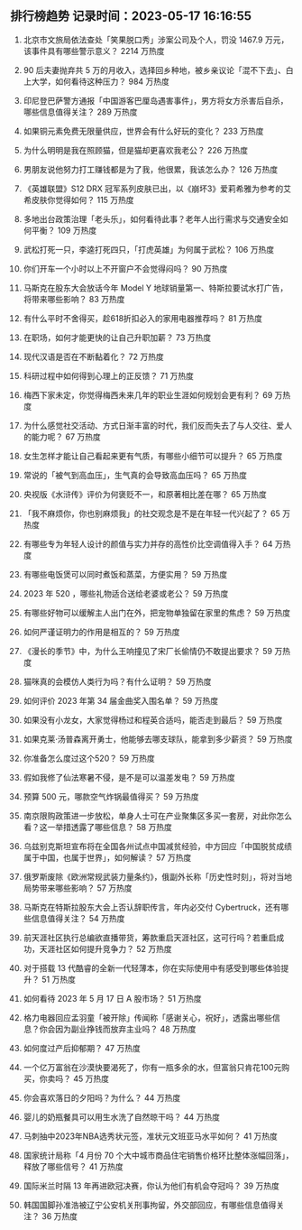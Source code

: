 
## 排行榜趋势 记录时间：2023-05-17 16:16:55
  
  1. 北京市文旅局依法查处「笑果脱口秀」涉案公司及个人，罚没 1467.9 万元，该事件具有哪些警示意义？ 2214 万热度
    
  2. 90 后夫妻抛弃共 5 万的月收入，选择回乡种地，被乡亲议论「混不下去」、白上大学，如何看待这种压力？ 984 万热度
    
  3. 印尼登巴萨警方通报「中国游客巴厘岛遇害事件」，男方将女方杀害后自杀，哪些信息值得关注？ 289 万热度
    
  4. 如果铜元素免费无限量供应，世界会有什么好玩的变化？ 233 万热度
    
  5. 为什么明明是我在照顾猫，但是猫却更喜欢我老公？ 226 万热度
    
  6. 男朋友说他努力打工赚钱都是为了我，他很累，我该怎么办？ 126 万热度
    
  7. 《英雄联盟》S12 DRX 冠军系列皮肤已出，以《崩坏3》爱莉希雅为参考的艾希皮肤你觉得如何？ 115 万热度
    
  8. 多地出台政策治理「老头乐」，如何看待此事？老年人出行需求与交通安全如何平衡？ 109 万热度
    
  9. 武松打死一只，李逵打死四只，「打虎英雄」为何属于武松？ 106 万热度
    
  10. 你们开车一个小时以上不开窗户不会觉得闷吗？ 90 万热度
    
  11. 马斯克在股东大会放话今年 Model Y 地球销量第一、特斯拉要试水打广告，将带来哪些影响？ 83 万热度
    
  12. 有什么平时不舍得买，趁618折扣必入的家用电器推荐吗？ 81 万热度
    
  13. 在职场，如何才能更快的让自己升职加薪？ 73 万热度
    
  14. 现代汉语是否在不断黏着化？ 72 万热度
    
  15. 科研过程中如何得到心理上的正反馈？ 71 万热度
    
  16. 梅西下家未定，你觉得梅西未来几年的职业生涯如何规划会更有利？ 69 万热度
    
  17. 为什么感觉社交活动、方式日渐丰富的时代，我们反而失去了与人交往、爱人的能力呢？ 67 万热度
    
  18. 女生怎样才能让自己看起来更有气质，有哪些小细节可以提升？ 65 万热度
    
  19. 常说的「被气到高血压」，生气真的会导致高血压吗？ 65 万热度
    
  20. 央视版《水浒传》评价为何褒贬不一，和原著相比差在哪？ 65 万热度
    
  21. 「我不麻烦你，你也别麻烦我」的社交观念是不是在年轻一代兴起了？ 65 万热度
    
  22. 有哪些专为年轻人设计的颜值与实力并存的高性价比空调值得入手？ 64 万热度
    
  23. 有哪些电饭煲可以同时煮饭和蒸菜，方便实用？ 59 万热度
    
  24. 2023 年 520 ，哪些礼物适合送给老婆或老公？ 59 万热度
    
  25. 有哪些好物可以缓解主人出门在外，把宠物单独留在家里的焦虑？ 59 万热度
    
  26. 如何严谨证明力的作用是相互的？ 59 万热度
    
  27. 《漫长的季节》中，为什么王响撞见了宋厂长偷情仍不敢提出要求？ 59 万热度
    
  28. 猫咪真的会模仿人类行为吗？有什么证明？ 59 万热度
    
  29. 如何评价 2023 年第 34 届金曲奖入围名单？ 59 万热度
    
  30. 如果没有小龙女，大家觉得杨过和程英合适吗，能否走到最后？ 59 万热度
    
  31. 如果克莱·汤普森离开勇士，他能够去哪支球队，能拿到多少薪资？ 59 万热度
    
  32. 你准备怎么度过这个520？ 59 万热度
    
  33. 假如我修了仙法寒暑不侵，是不是可以温差发电？ 59 万热度
    
  34. 预算 500 元，哪款空气炸锅最值得买？ 59 万热度
    
  35. 南京限购政策进一步放松，单身人士可在产业聚集区多买一套房，对此你怎么看？这一举措透露了哪些信息？ 58 万热度
    
  36. 乌兹别克斯坦宣布将在全国各州试点中国减贫经验，中方回应「中国脱贫成绩属于中国，也属于世界」，如何解读？ 57 万热度
    
  37. 俄罗斯废除《欧洲常规武装力量条约》，俄副外长称「历史性时刻」，将对当地局势带来哪些影响？ 57 万热度
    
  38. 马斯克在特斯拉股东大会上否认辞职传言，年内必交付 Cybertruck，还有哪些信息值得关注？ 54 万热度
    
  39. 前天涯社区执行总编欲直播带货，筹款重启天涯社区，这可行吗？若重启成功，天涯社区如何提升竞争力？ 52 万热度
    
  40. 对于搭载 13 代酷睿的全新一代轻薄本，你在实际使用中有感受到哪些体验提升？ 51 万热度
    
  41. 如何看待 2023 年 5 月 17 日 A 股市场？ 51 万热度
    
  42. 格力电器回应孟羽童「被开除」传闻称「感谢关心，祝好」，透露出哪些信息？你会因为副业挣钱而放弃主业吗？ 48 万热度
    
  43. 如何度过产后抑郁期？ 47 万热度
    
  44. 一个亿万富翁在沙漠快要渴死了，你有一瓶多余的水，但富翁只肯花100元购买，你卖吗？ 45 万热度
    
  45. 你会喜欢落日的夕阳吗？为什么？ 44 万热度
    
  46. 婴儿的奶瓶餐具可以用生水洗了自然晾干吗？ 44 万热度
    
  47. 马刺抽中2023年NBA选秀状元签，准状元文班亚马水平如何？ 41 万热度
    
  48. 国家统计局称「4 月份 70 个大中城市商品住宅销售价格环比整体涨幅回落」，释放了哪些信号？ 41 万热度
    
  49. 国际米兰时隔 13 年再进欧冠决赛，你认为他们有机会夺冠吗？ 39 万热度
    
  50. 韩国国脚孙准浩被辽宁公安机关刑事拘留，外交部回应，有哪些信息值得关注？ 36 万热度
    